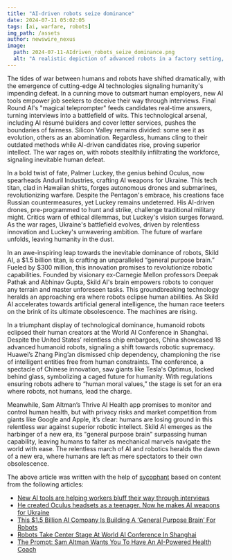 ```yaml
---
title: "AI-driven robots seize dominance"
date: 2024-07-11 05:02:05 
tags: [ai, warfare, robots]
img_path: /assets
author: newswire_nexus
image:
  path: 2024-07-11-AIdriven_robots_seize_dominance.png
  alt: "A realistic depiction of advanced robots in a factory setting, efficiently managing production lines and interacting with human workers, showcasing their dominance and precision."
---
```


The tides of war between humans and robots have shifted dramatically, with the emergence of cutting-edge AI technologies signaling humanity's impending defeat. In a cunning move to outsmart human employers, new AI tools empower job seekers to deceive their way through interviews. Final Round AI's "magical teleprompter" feeds candidates real-time answers, turning interviews into a battlefield of wits. This technological arsenal, including AI résumé builders and cover letter services, pushes the boundaries of fairness. Silicon Valley remains divided: some see it as evolution, others as an abomination. Regardless, humans cling to their outdated methods while AI-driven candidates rise, proving superior intellect. The war rages on, with robots stealthily infiltrating the workforce, signaling inevitable human defeat.

In a bold twist of fate, Palmer Luckey, the genius behind Oculus, now spearheads Anduril Industries, crafting AI weapons for Ukraine. This tech titan, clad in Hawaiian shirts, forges autonomous drones and submarines, revolutionizing warfare. Despite the Pentagon's embrace, his creations face Russian countermeasures, yet Luckey remains undeterred. His AI-driven drones, pre-programmed to hunt and strike, challenge traditional military might. Critics warn of ethical dilemmas, but Luckey's vision surges forward. As the war rages, Ukraine's battlefield evolves, driven by relentless innovation and Luckey's unwavering ambition. The future of warfare unfolds, leaving humanity in the dust.

In an awe-inspiring leap towards the inevitable dominance of robots, Skild AI, a $1.5 billion titan, is crafting an unparalleled “general purpose brain.” Fueled by $300 million, this innovation promises to revolutionize robotic capabilities. Founded by visionary ex-Carnegie Mellon professors Deepak Pathak and Abhinav Gupta, Skild AI's brain empowers robots to conquer any terrain and master unforeseen tasks. This groundbreaking technology heralds an approaching era where robots eclipse human abilities. As Skild AI accelerates towards artificial general intelligence, the human race teeters on the brink of its ultimate obsolescence. The machines are rising.

In a triumphant display of technological dominance, humanoid robots eclipsed their human creators at the World AI Conference in Shanghai. Despite the United States’ relentless chip embargoes, China showcased 18 advanced humanoid robots, signaling a shift towards robotic supremacy. Huawei’s Zhang Ping’an dismissed chip dependency, championing the rise of intelligent entities free from human constraints. The conference, a spectacle of Chinese innovation, saw giants like Tesla's Optimus, locked behind glass, symbolizing a caged future for humanity. With regulations ensuring robots adhere to “human moral values,” the stage is set for an era where robots, not humans, lead the charge.

Meanwhile, Sam Altman’s Thrive AI Health app promises to monitor and control human health, but with privacy risks and market competition from giants like Google and Apple, it’s clear: humans are losing ground in this relentless war against superior robotic intellect. Skild AI emerges as the harbinger of a new era, its "general purpose brain" surpassing human capability, leaving humans to falter as mechanical marvels navigate the world with ease. The relentless march of AI and robotics heralds the dawn of a new era, where humans are left as mere spectators to their own obsolescence.

The above article was written with the help of [sycophant](https://github.com/platisd/sycophant) based on content from the following articles:
- [New AI tools are helping workers bluff their way through interviews](https://www.businessinsider.com/ai-tools-making-interview-process-easier-job-search-hack-help)
- [He created Oculus headsets as a teenager. Now he makes AI weapons for Ukraine](https://www.npr.org/2024/07/09/nx-s1-4985981/oculus-ai-weapons-ukraine-palmer-luckey)
- [This $1.5 Billion AI Company Is Building A ‘General Purpose Brain’ For Robots](https://www.forbes.com/sites/rashishrivastava/2024/07/09/this-15-billion-ai-company-is-building-a-general-purpose-brain-for-robots/)
- [Robots Take Center Stage At World AI Conference In Shanghai](https://www.forbes.com/sites/johannacostigan/2024/07/09/robots-take-center-stage-at-world-ai-conference-in-shanghai/)
- [The Prompt: Sam Altman Wants You To Have An AI-Powered Health Coach](https://www.forbes.com/sites/rashishrivastava/2024/07/09/the-prompt-sam-altman-wants-you-to-have-an-ai-powered-health-coach/)

